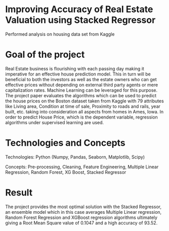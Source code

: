 # Improving Accuracy of Real Estate Valuation using Stacked Regressor
Performed analysis on housing data set from Kaggle

# Goal of the project
Real Estate business is flourishing with each passing day making it imperative for an effective house prediction
model. This in turn will be beneficial to both the investors as well as the estate owners who can get effective prices without
depending on external third party agents or mere capitalization rates. Machine Learning can be leveraged for this
purpose. The project paper evaluates the algorithms which can be used to predict the house prices on the Boston dataset 
taken from Kaggle with 79 attributes like Living area, Condition at time of sale, Proximity to roads and rails, year built,
etc. taking into consideration all aspects from homes in Ames, Iowa. In order to predict House Price, which is the
dependent variable, regression algorithms under supervised learning are used. 

# Technologies and Concepts

Technologies: Python (Numpy, Pandas, Seaborn, Matplotlib, Scipy)

Concepts: Pre-processing, Cleaning, Feature Engineering, Multiple Linear Regression, Random Forest, XG Boost, Stacked Regressor

# Result
The project provides the most optimal solution with the Stacked Regressor, an ensemble model which in this case averages Multiple Linear regression, Random
Forest Regression and XGBoost regression algorithms ultimately giving a Root Mean Square value of 0.1047 and a high accuracy of 93.52.

